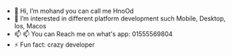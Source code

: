 - 👋 Hi, I’m mohand you can call me HnoOd
- 👀 I’m interested in different platform development such Mobile, Desktop, Ios, Macos
- 📫 📫 You can Reach me on what's app: 01555569804
- ⚡ Fun fact: crazy developer


<!---
mohandalnjjar/mohandalnjjar is a ✨ special ✨ repository because its `README.md` (this file) appears on your GitHub profile.
You can click the Preview link to take a look at your changes.
--->
